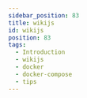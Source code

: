 ```yaml
---
sidebar_position: 83
title: wikijs
id: wikijs
position: 83
tags:
  - Introduction
  - wikijs
  - docker
  - docker-compose
  - tips
---
```


